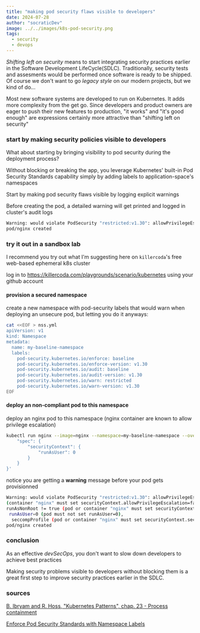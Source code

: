 ```yaml
---
title: "making pod security flaws visible to developers"
date: 2024-07-28
author: "socraticDev"
image: ../../images/k8s-pod-security.png
tags:
  - security
  - devops
---
```


_Shifting left on security_ means to start integrating security practices
earlier in the Software Development LifeCycle(SDLC). Traditionally, security tests
and assesments would be performed once software is ready to be shipped. Of
course we don't want to go _legacy style_ on our modern projects, but we kind
of do...

Most new software systems are developed to run on Kubernetes. It adds more
complexity from the get go. Since developers and product owners are eager to push their new features to
production, "it works" and "it's good enough" are expressions certainly more
attractive than "shifting left on security"

### start by making security policies visible to developers

What about starting by bringing visibility to pod security during the
deployment process?

Without blocking or breaking the app, you leverage Kubernetes' built-in Pod
Security Standards capability simply by adding labels to application-space's
namespaces

Start by making pod security flaws visible by logging explicit warnings

Before creating the pod, a detailed warning will get printed and logged in
cluster's audit logs

```bash
Warning: would violate PodSecurity "restricted:v1.30": allowPrivilegeEscalation != false (container "nginx" must set securityContext.allowPrivilegeEscalation=false), unrestricted capabilities (container "nginx" must set securityContext.capabilities.drop=["ALL"]), runAsNonRoot != true (pod or container "nginx" must set securityContext.runAsNonRoot=true), runAsUser=0 (pod must not set runAsUser=0), seccompProfile (pod or container "nginx" must set securityContext.seccompProfile.type to "RuntimeDefault" or "Localhost")
pod/nginx created
```

### try it out in a sandbox lab

I recommend you try out what I'm suggesting here on `killercoda`'s free web-based ephemeral k8s cluster

log in to https://killercoda.com/playgrounds/scenario/kubernetes using your
github account

#### provision a secured namespace

create a new namespace with pod-security labels that would warn when deploying
an unsecure pod, but letting you do it anyways:

```bash
cat <<EOF > nss.yml
apiVersion: v1
kind: Namespace
metadata:
  name: my-baseline-namespace
  labels:
    pod-security.kubernetes.io/enforce: baseline
    pod-security.kubernetes.io/enforce-version: v1.30
    pod-security.kubernetes.io/audit: baseline
    pod-security.kubernetes.io/audit-version: v1.30
    pod-security.kubernetes.io/warn: restricted
    pod-security.kubernetes.io/warn-version: v1.30
EOF
```

#### deploy an non-compliant pod to this namespace

deploy an nginx pod to this namespace (nginx container are known to allow
privilege escalation)

```bash
kubectl run nginx --image=nginx --namespace=my-baseline-namespace --overrides='{
    "spec": {
        "securityContext": {
            "runAsUser": 0
        }
    }
}'
```

notice you are getting a __warning__ message before your pod gets provisionned

```bash
Warning: would violate PodSecurity "restricted:v1.30": allowPrivilegeEscalation != false 
(container "nginx" must set securityContext.allowPrivilegeEscalation=false), unrestricted capabilities (container "nginx" must set securityContext.capabilities.drop=["ALL"]), 
runAsNonRoot != true (pod or container "nginx" must set securityContext.runAsNonRoot=true),
 runAsUser=0 (pod must not set runAsUser=0),
  seccompProfile (pod or container "nginx" must set securityContext.seccompProfile.type to "RuntimeDefault" or "Localhost")
pod/nginx created
```

### conclusion

As an effective _devSecOps_, you don't want to slow down developers to achieve
best practices

Making security problems visible to developers without blocking them is a great
first step to improve security practices earlier in the SDLC.

### sources

[B. Ibryam and R. Hoss, "Kubernetes Patterns", chap. 23 - Process containment](https://developers.redhat.com/e-books/kubernetes-patterns)

[Enforce Pod Security Standards with Namespace Labels](https://kubernetes.io/docs/tasks/configure-pod-container/enforce-standards-namespace-labels/)
